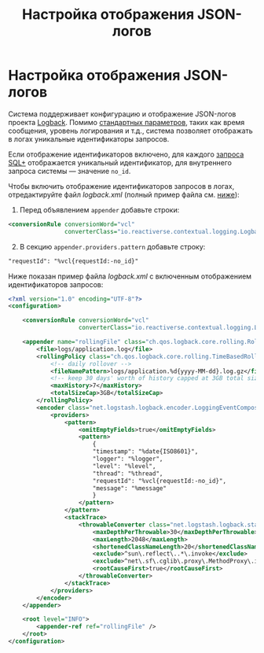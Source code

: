 ﻿---
layout: default
title: Настройка отображения JSON-логов
nav_order: 3
parent: Эксплуатация
has_children: false
---

# Настройка отображения JSON-логов

Система поддерживает конфигурацию и отображение JSON-логов проекта [Logback](http://logback.qos.ch/index.html). 
Помимо [стандартных параметров]((http://logback.qos.ch/manual/configuration.html)), таких как время 
сообщения, уровень логирования и т.д., система позволяет отображать в логах уникальные идентификаторы запросов.

Если отображение идентификаторов включено, для каждого [запроса SQL+](../../Справочная_информация/Запросы_SQLplus/Запросы_SQLplus.md) 
отображается уникальный идентификатор, для внутреннего запроса системы — значение `no_id`.

Чтобы включить отображение идентификаторов запросов в логах, отредактируйте файл _logback.xml_ (полный пример файла 
см. [ниже](#ex_logback)):

1. Перед объявлением `appender` добавьте строки:

```xml
<conversionRule conversionWord="vcl"
                converterClass="io.reactiverse.contextual.logging.LogbackConverter"/>
```

2. В секцию `appender.providers.pattern` добавьте строку:

```xml
"requestId": "%vcl{requestId:-no_id}"
```

<a id="ex_logback"></a>
Ниже показан пример файла _logback.xml_ с включенным отображением идентификаторов запросов:
```xml
<?xml version="1.0" encoding="UTF-8"?>
<configuration>

    <conversionRule conversionWord="vcl"
                    converterClass="io.reactiverse.contextual.logging.LogbackConverter"/>

    <appender name="rollingFile" class="ch.qos.logback.core.rolling.RollingFileAppender">
        <file>logs/application.log</file>
        <rollingPolicy class="ch.qos.logback.core.rolling.TimeBasedRollingPolicy">
            <!-- daily rollover -->
            <fileNamePattern>logs/application.%d{yyyy-MM-dd}.log.gz</fileNamePattern>
            <!-- keep 30 days' worth of history capped at 3GB total size -->
            <maxHistory>7</maxHistory>
            <totalSizeCap>3GB</totalSizeCap>
        </rollingPolicy>
        <encoder class="net.logstash.logback.encoder.LoggingEventCompositeJsonEncoder">
            <providers>
                <pattern>
                    <omitEmptyFields>true</omitEmptyFields>
                    <pattern>
                        {
                        "timestamp": "%date{ISO8601}",
                        "logger": "%logger",
                        "level": "%level",
                        "thread": "%thread",
                        "requestId": "%vcl{requestId:-no_id}",
                        "message": "%message"
                        }
                    </pattern>
                </pattern>
                <stackTrace>
                    <throwableConverter class="net.logstash.logback.stacktrace.ShortenedThrowableConverter">
                        <maxDepthPerThrowable>30</maxDepthPerThrowable>
                        <maxLength>2048</maxLength>
                        <shortenedClassNameLength>20</shortenedClassNameLength>
                        <exclude>^sun\.reflect\..*\.invoke</exclude>
                        <exclude>^net\.sf\.cglib\.proxy\.MethodProxy\.invoke</exclude>
                        <rootCauseFirst>true</rootCauseFirst>
                    </throwableConverter>
                </stackTrace>
            </providers>
        </encoder>
    </appender>

    <root level="INFO">
        <appender-ref ref="rollingFile" />
    </root>
</configuration>
```
